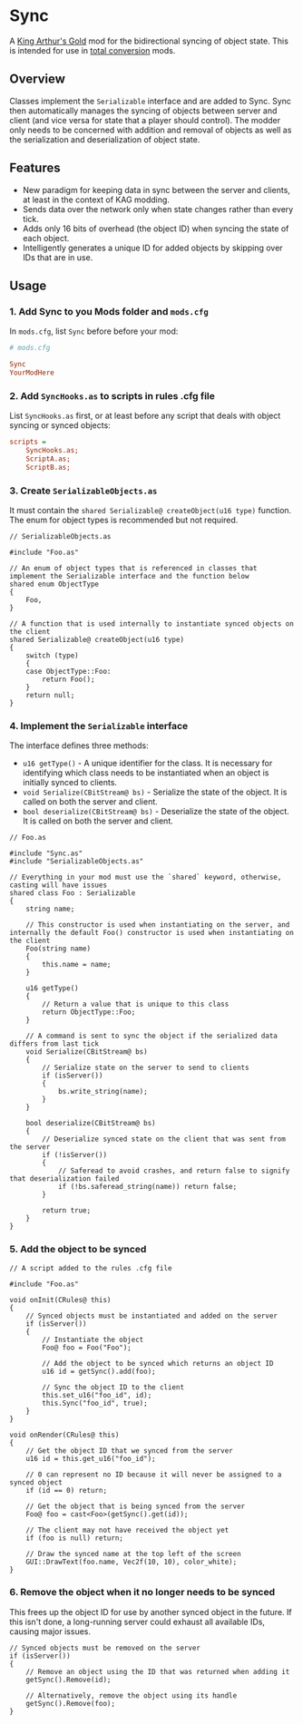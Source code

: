 # Sync

A [King Arthur's Gold](https://kag2d.com/) mod for the bidirectional syncing of object state. This is intended for use in [total conversion](https://en.wikipedia.org/wiki/Video_game_modding#Total_conversion) mods.

## Overview

Classes implement the `Serializable` interface and are added to Sync. Sync then automatically manages the syncing of objects between server and client (and vice versa for state that a player should control). The modder only needs to be concerned with addition and removal of objects as well as the serialization and deserialization of object state.

## Features

- New paradigm for keeping data in sync between the server and clients, at least in the context of KAG modding.
- Sends data over the network only when state changes rather than every tick.
- Adds only 16 bits of overhead (the object ID) when syncing the state of each object.
- Intelligently generates a unique ID for added objects by skipping over IDs that are in use.

## Usage

### 1. Add Sync to you Mods folder and `mods.cfg`

In `mods.cfg`, list `Sync` before before your mod:

```cfg
# mods.cfg

Sync
YourModHere
```

### 2. Add `SyncHooks.as` to scripts in rules .cfg file

List `SyncHooks.as` first, or at least before any script that deals with object syncing or synced objects:

```cfg
scripts =
    SyncHooks.as;
    ScriptA.as;
    ScriptB.as;
```

### 3. Create `SerializableObjects.as`

It must contain the `shared Serializable@ createObject(u16 type)` function. The enum for object types is recommended but not required.

```angelscript
// SerializableObjects.as

#include "Foo.as"

// An enum of object types that is referenced in classes that implement the Serializable interface and the function below
shared enum ObjectType
{
    Foo,
}

// A function that is used internally to instantiate synced objects on the client
shared Serializable@ createObject(u16 type)
{
    switch (type)
    {
    case ObjectType::Foo:
        return Foo();
    }
    return null;
}
```

### 4. Implement the `Serializable` interface

The interface defines three methods:

- `u16 getType()` - A unique identifier for the class. It is necessary for identifying which class needs to be instantiated when an object is initially synced to clients.
- `void Serialize(CBitStream@ bs)` - Serialize the state of the object. It is called on both the server and client.
- `bool deserialize(CBitStream@ bs)` - Deserialize the state of the object. It is called on both the server and client.

```angelscript
// Foo.as

#include "Sync.as"
#include "SerializableObjects.as"

// Everything in your mod must use the `shared` keyword, otherwise, casting will have issues
shared class Foo : Serializable
{
    string name;

    // This constructor is used when instantiating on the server, and internally the default Foo() constructor is used when instantiating on the client
    Foo(string name)
    {
        this.name = name;
    }

    u16 getType()
    {
        // Return a value that is unique to this class
        return ObjectType::Foo;
    }

    // A command is sent to sync the object if the serialized data differs from last tick
    void Serialize(CBitStream@ bs)
    {
        // Serialize state on the server to send to clients
        if (isServer())
        {
            bs.write_string(name);
        }
    }

    bool deserialize(CBitStream@ bs)
    {
        // Deserialize synced state on the client that was sent from the server
        if (!isServer())
        {
            // Saferead to avoid crashes, and return false to signify that deserialization failed
            if (!bs.saferead_string(name)) return false;
        }

        return true;
    }
}
```

### 5. Add the object to be synced

```angelscript
// A script added to the rules .cfg file

#include "Foo.as"

void onInit(CRules@ this)
{
    // Synced objects must be instantiated and added on the server
    if (isServer())
    {
        // Instantiate the object
        Foo@ foo = Foo("Foo");

        // Add the object to be synced which returns an object ID
        u16 id = getSync().add(foo);

        // Sync the object ID to the client
        this.set_u16("foo_id", id);
        this.Sync("foo_id", true);
    }
}

void onRender(CRules@ this)
{
    // Get the object ID that we synced from the server
    u16 id = this.get_u16("foo_id");

    // 0 can represent no ID because it will never be assigned to a synced object
    if (id == 0) return;

    // Get the object that is being synced from the server
    Foo@ foo = cast<Foo>(getSync().get(id));

    // The client may not have received the object yet
    if (foo is null) return;

    // Draw the synced name at the top left of the screen
    GUI::DrawText(foo.name, Vec2f(10, 10), color_white);
}
```

### 6. Remove the object when it no longer needs to be synced

This frees up the object ID for use by another synced object in the future. If this isn't done, a long-running server could exhaust all available IDs, causing major issues.

```angelscript
// Synced objects must be removed on the server
if (isServer())
{
    // Remove an object using the ID that was returned when adding it
    getSync().Remove(id);

    // Alternatively, remove the object using its handle
    getSync().Remove(foo);
}
```
